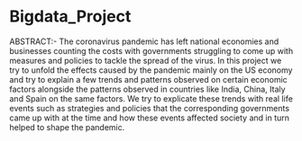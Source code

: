 # Bigdata_Project

ABSTRACT:-
The coronavirus pandemic has left national economies and businesses counting the costs with governments struggling to come up with measures and policies to tackle the spread of the virus. In this project we try to unfold the effects caused by the pandemic mainly on the US economy and try to explain a few trends and patterns observed on certain economic factors alongside the patterns observed in countries like India, China, Italy and Spain on the same factors. We try to explicate these trends with real life events such as strategies and policies that the corresponding governments came up with at the time and how these events affected society and in turn helped to shape the pandemic.
